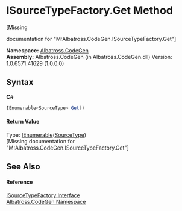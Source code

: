 # ISourceTypeFactory.Get Method 
 

\[Missing <summary> documentation for "M:Albatross.CodeGen.ISourceTypeFactory.Get"\]

**Namespace:**&nbsp;<a href="15cf6e12-be6a-9747-9980-acf9dcacbf1a">Albatross.CodeGen</a><br />**Assembly:**&nbsp;Albatross.CodeGen (in Albatross.CodeGen.dll) Version: 1.0.6571.41629 (1.0.0.0)

## Syntax

**C#**<br />
``` C#
IEnumerable<SourceType> Get()
```


#### Return Value
Type: <a href="http://msdn2.microsoft.com/en-us/library/9eekhta0" target="_blank">IEnumerable</a>(<a href="05e83ca2-32dd-e42a-6f5a-9790ba64de2a">SourceType</a>)<br />\[Missing <returns> documentation for "M:Albatross.CodeGen.ISourceTypeFactory.Get"\]

## See Also


#### Reference
<a href="05e662ae-9088-465c-b777-6585c2ea7741">ISourceTypeFactory Interface</a><br /><a href="15cf6e12-be6a-9747-9980-acf9dcacbf1a">Albatross.CodeGen Namespace</a><br />